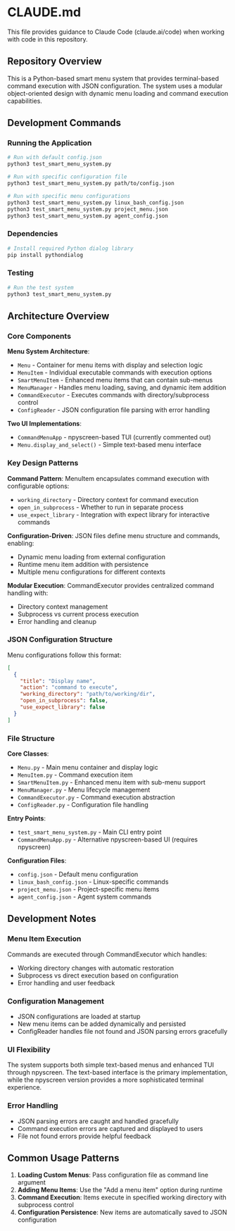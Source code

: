 # CLAUDE.md

This file provides guidance to Claude Code (claude.ai/code) when working with code in this repository.

## Repository Overview

This is a Python-based smart menu system that provides terminal-based command execution with JSON configuration. The system uses a modular object-oriented design with dynamic menu loading and command execution capabilities.

## Development Commands

### Running the Application
```bash
# Run with default config.json
python3 test_smart_menu_system.py

# Run with specific configuration file
python3 test_smart_menu_system.py path/to/config.json

# Run with specific menu configurations
python3 test_smart_menu_system.py linux_bash_config.json
python3 test_smart_menu_system.py project_menu.json
python3 test_smart_menu_system.py agent_config.json
```

### Dependencies
```bash
# Install required Python dialog library
pip install pythondialog
```

### Testing
```bash
# Run the test system
python3 test_smart_menu_system.py
```

## Architecture Overview

### Core Components

**Menu System Architecture**:
- `Menu` - Container for menu items with display and selection logic
- `MenuItem` - Individual executable commands with execution options
- `SmartMenuItem` - Enhanced menu items that can contain sub-menus
- `MenuManager` - Handles menu loading, saving, and dynamic item addition
- `CommandExecutor` - Executes commands with directory/subprocess control
- `ConfigReader` - JSON configuration file parsing with error handling

**Two UI Implementations**:
- `CommandMenuApp` - npyscreen-based TUI (currently commented out)
- `Menu.display_and_select()` - Simple text-based menu interface

### Key Design Patterns

**Command Pattern**: MenuItem encapsulates command execution with configurable options:
- `working_directory` - Directory context for command execution
- `open_in_subprocess` - Whether to run in separate process
- `use_expect_library` - Integration with expect library for interactive commands

**Configuration-Driven**: JSON files define menu structure and commands, enabling:
- Dynamic menu loading from external configuration
- Runtime menu item addition with persistence
- Multiple menu configurations for different contexts

**Modular Execution**: CommandExecutor provides centralized command handling with:
- Directory context management
- Subprocess vs current process execution
- Error handling and cleanup

### JSON Configuration Structure

Menu configurations follow this format:
```json
[
  {
    "title": "Display name",
    "action": "command to execute",
    "working_directory": "path/to/working/dir",
    "open_in_subprocess": false,
    "use_expect_library": false
  }
]
```

### File Structure

**Core Classes**:
- `Menu.py` - Main menu container and display logic
- `MenuItem.py` - Command execution item
- `SmartMenuItem.py` - Enhanced menu item with sub-menu support
- `MenuManager.py` - Menu lifecycle management
- `CommandExecutor.py` - Command execution abstraction
- `ConfigReader.py` - Configuration file handling

**Entry Points**:
- `test_smart_menu_system.py` - Main CLI entry point
- `CommandMenuApp.py` - Alternative npyscreen-based UI (requires npyscreen)

**Configuration Files**:
- `config.json` - Default menu configuration
- `linux_bash_config.json` - Linux-specific commands
- `project_menu.json` - Project-specific menu items
- `agent_config.json` - Agent system commands

## Development Notes

### Menu Item Execution
Commands are executed through CommandExecutor which handles:
- Working directory changes with automatic restoration
- Subprocess vs direct execution based on configuration
- Error handling and user feedback

### Configuration Management
- JSON configurations are loaded at startup
- New menu items can be added dynamically and persisted
- ConfigReader handles file not found and JSON parsing errors gracefully

### UI Flexibility
The system supports both simple text-based menus and enhanced TUI through npyscreen. The text-based interface is the primary implementation, while the npyscreen version provides a more sophisticated terminal experience.

### Error Handling
- JSON parsing errors are caught and handled gracefully
- Command execution errors are captured and displayed to users
- File not found errors provide helpful feedback

## Common Usage Patterns

1. **Loading Custom Menus**: Pass configuration file as command line argument
2. **Adding Menu Items**: Use the "Add a menu item" option during runtime
3. **Command Execution**: Items execute in specified working directory with subprocess control
4. **Configuration Persistence**: New items are automatically saved to JSON configuration